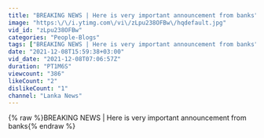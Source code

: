 ```yaml
---
title: "BREAKING NEWS | Here is very important announcement from banks"
image: "https:\/\/i.ytimg.com\/vi\/zLpu238OFBw\/hqdefault.jpg"
vid_id: "zLpu238OFBw"
categories: "People-Blogs"
tags: ["BREAKING NEWS | Here is very important announcement from banks"]
date: "2021-12-08T15:59:38+03:00"
vid_date: "2021-12-08T07:06:57Z"
duration: "PT1M6S"
viewcount: "386"
likeCount: "2"
dislikeCount: "1"
channel: "Lanka News"
---
```

{% raw %}BREAKING NEWS | Here is very important announcement from banks{% endraw %}
